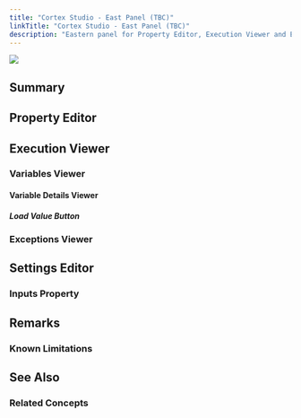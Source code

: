 ```yaml
---
title: "Cortex Studio - East Panel (TBC)"
linkTitle: "Cortex Studio - East Panel (TBC)"
description: "Eastern panel for Property Editor, Execution Viewer and Exceptions"
---
```


<img src="/images/work-in-progress.jpg">

## Summary

## Property Editor

## Execution Viewer

### Variables Viewer

#### Variable Details Viewer

##### Load Value Button

### Exceptions Viewer

## Settings Editor

### Inputs Property

## Remarks

### Known Limitations

## See Also

### Related Concepts
